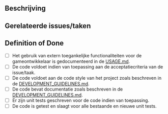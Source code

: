 ## Beschrijving

<!-- Beschrijf de veranderingen die je hebt gemaakt -->

## Gerelateerde issues/taken

<!--- Dit project gebruikt GitHub issues en ClickUp voor het bijhouden van taken. Geef hier aan welke issues/taken gerelateerd zijn aan deze pull request. Zorg voor links naar de issues/taken. -->

## Definition of Done

<!--- Zorg ervoor dat de volgende punten zijn afgevinkt voordat je de pull request indient. -->

- [ ] Het gebruik van extern toegankelijke functionaliteiten voor de gameontwikkelaar is gedocumenteerd in de [USAGE.md](/USAGE.md).
- [ ] De code voldoet indien van toepassing aan de acceptatiecriteria van de issue/taak.
- [ ] De code voldoet aan de code style van het project zoals beschreven in de [DEVELOPMENT_GUIDELINES.md](/DEVELOPMENT_GUIDELINES.md).
- [ ] De code bevat documentatie zoals beschreven in de [DEVELOPMENT_GUIDELINES.md](/DEVELOPMENT_GUIDELINES.md).
- [ ] Er zijn unit tests geschreven voor de code indien van toepassing.
- [ ] De code is getest en slaagt voor alle bestaande en nieuwe unit tests.